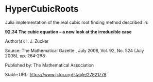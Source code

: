 # HyperCubicRoots

Julia implementation of the real cubic root finding method described in:

**92.34 The cubic equation – a new look at the irreducible case**

Author(s): I. J. Zucker

Source: The Mathematical Gazette , July 2008, Vol. 92, No. 524 (July 2008), pp. 264-268

Published by: The Mathematical Association

Stable URL: https://www.jstor.org/stable/27821778